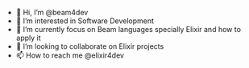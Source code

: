 - 👋 Hi, I’m @beam4dev
- 👀 I’m interested in Software Development
- 🌱 I’m currently focus on Beam languages specially Elixir and how to apply it 
- 💞️ I’m looking to collaborate on Elixir projects
- 📫 How to reach me @elixir4dev

<!---
elixir4dev/elixir4dev is a ✨ special ✨ repository because its `README.md` (this file) appears on your GitHub profile.
You can click the Preview link to take a look at your changes.
--->
